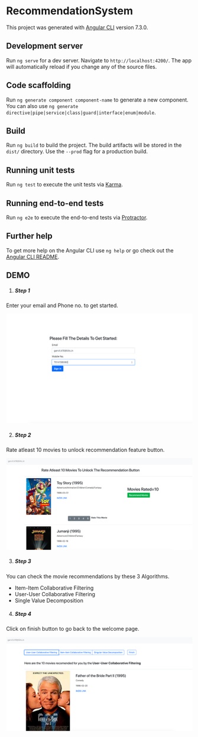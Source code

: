 # RecommendationSystem

This project was generated with [Angular CLI](https://github.com/angular/angular-cli) version 7.3.0.

## Development server

Run `ng serve` for a dev server. Navigate to `http://localhost:4200/`. The app will automatically reload if you change any of the source files.

## Code scaffolding

Run `ng generate component component-name` to generate a new component. You can also use `ng generate directive|pipe|service|class|guard|interface|enum|module`.

## Build

Run `ng build` to build the project. The build artifacts will be stored in the `dist/` directory. Use the `--prod` flag for a production build.

## Running unit tests

Run `ng test` to execute the unit tests via [Karma](https://karma-runner.github.io).

## Running end-to-end tests

Run `ng e2e` to execute the end-to-end tests via [Protractor](http://www.protractortest.org/).

## Further help

To get more help on the Angular CLI use `ng help` or go check out the [Angular CLI README](https://github.com/angular/angular-cli/blob/master/README.md).



## DEMO
1. <h5>Step 1</h5>
Enter your email and Phone no. to get started.

![alt text](https://github.com/garvitkataria/Recommender_System_Django/blob/master/Demo_Images/step1.png)

2. <h5>Step 2</h5>
Rate atleast 10 movies to unlock recommendation feature button.

![alt text](https://github.com/garvitkataria/Recommender_System_Django/blob/master/Demo_Images/step2.png)

3. <h5>Step 3</h5>
You can check the movie recommendations by these 3 Algorithms.
<ul>
<li> Item-Item Collaborative Filtering</li>
<li> User-User Collaborative Filtering</li>
<li> Single Value Decomposition</li>
</ul>

4. <h5>Step 4</h5>
Click on finish button to go back to the welcome page.

![alt text](https://github.com/garvitkataria/Recommender_System_Django/blob/master/Demo_Images/step3.png)
